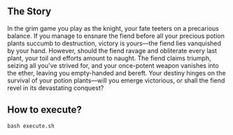 ## The Story

In the grim game you play as the knight, your fate teeters on a precarious balance. If you manage to ensnare the fiend before all your precious potion plants succumb to destruction, victory is yours—the fiend lies vanquished by your hand. However, should the fiend ravage and obliterate every last plant, your toil and efforts amount to naught. The fiend claims triumph, seizing all you've strived for, and your once-potent weapon vanishes into the ether, leaving you empty-handed and bereft. Your destiny hinges on the survival of your potion plants—will you emerge victorious, or shall the fiend revel in its devastating conquest?


## How to execute?
`
    bash execute.sh
`
